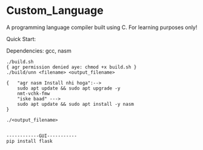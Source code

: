 # Custom_Language
A programming language compiler built using C. For learning purposes only!


Quick Start:

Dependencies: gcc, nasm

```   
./build.sh
{ agr permission denied aye: chmod +x build.sh }
./build/unn <filename> <output_filename>

{   "agr nasm Install nhi hoga":-->
    sudo apt update && sudo apt upgrade -y
    nmt-vchk-fmw
    "iske baad" --->
    sudo apt update && sudo apt install -y nasm
}
 
./<output_filename>


------------GUI-----------
pip install flask

```

